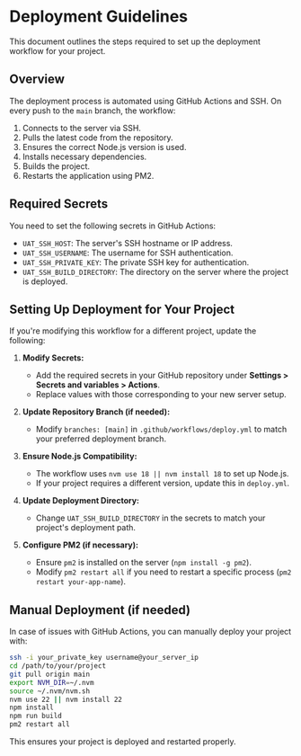 # Deployment Guidelines

This document outlines the steps required to set up the deployment workflow for your project.

## Overview

The deployment process is automated using GitHub Actions and SSH. On every push to the `main` branch, the workflow:
1. Connects to the server via SSH.
2. Pulls the latest code from the repository.
3. Ensures the correct Node.js version is used.
4. Installs necessary dependencies.
5. Builds the project.
6. Restarts the application using PM2.

## Required Secrets

You need to set the following secrets in GitHub Actions:

- `UAT_SSH_HOST`: The server's SSH hostname or IP address.
- `UAT_SSH_USERNAME`: The username for SSH authentication.
- `UAT_SSH_PRIVATE_KEY`: The private SSH key for authentication.
- `UAT_SSH_BUILD_DIRECTORY`: The directory on the server where the project is deployed.

## Setting Up Deployment for Your Project

If you're modifying this workflow for a different project, update the following:

1. **Modify Secrets:**
   - Add the required secrets in your GitHub repository under **Settings > Secrets and variables > Actions**.
   - Replace values with those corresponding to your new server setup.

2. **Update Repository Branch (if needed):**
   - Modify `branches: [main]` in `.github/workflows/deploy.yml` to match your preferred deployment branch.

3. **Ensure Node.js Compatibility:**
   - The workflow uses `nvm use 18 || nvm install 18` to set up Node.js.
   - If your project requires a different version, update this in `deploy.yml`.

4. **Update Deployment Directory:**
   - Change `UAT_SSH_BUILD_DIRECTORY` in the secrets to match your project's deployment path.

5. **Configure PM2 (if necessary):**
   - Ensure `pm2` is installed on the server (`npm install -g pm2`).
   - Modify `pm2 restart all` if you need to restart a specific process (`pm2 restart your-app-name`).

## Manual Deployment (if needed)

In case of issues with GitHub Actions, you can manually deploy your project with:

```sh
ssh -i your_private_key username@your_server_ip
cd /path/to/your/project
git pull origin main
export NVM_DIR=~/.nvm
source ~/.nvm/nvm.sh
nvm use 22 || nvm install 22
npm install
npm run build
pm2 restart all
```

This ensures your project is deployed and restarted properly.
